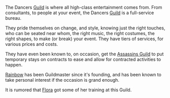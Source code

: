 The Dancers [Guild](ChaosGuilds#dancers) is where all high-class entertainment comes from.  From consultants, to people at your event, the Dancers [Guild](ChaosGuilds#dancers) is a full-service bureau.

They pride themselves on change, and style, knowing just the right touches, who can be seated near whom, the right music, the right costumes, the right shapes, to make (or break) your event.  They have tiers of services, for various prices and costs.

They have even been known to, on occasion, get the [Assassins Guild](AssassinsGuild) to put temporary stays on contracts to ease and allow for contracted activities to happen.

[Rainbow](RainbowOfDancers) has been Guildmaster since it's founding, and has been known to take personal interest if the occasion is grand enough.

It is rumored that [Flora](FlorimelOfAmber) got some of her training at this Guild.

